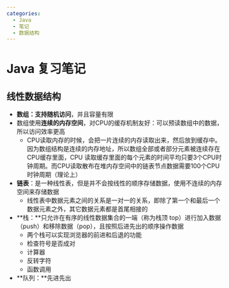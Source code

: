 ```yaml
---
categories:
  - Java
  - 笔记
  - 数据结构
---
```

# Java 复习笔记



## 线性数据结构

- **数组：**支持**随机访问**，并且容量有限
- 数组使用**连续的内存空间**，对CPU的缓存机制友好：可以预读数组中的数据，所以访问效率更高
  - CPU读取内存的时候，会把一片连续的内存读取出来，然后放到缓存中。因为数组结构是连续的内存地址，所以数组全部或者部分元素被连续存在CPU缓存里面，CPU 读取缓存里面的每个元素的时间平均只要3个CPU时钟周期。而CPU读取散布在堆内存空间中的链表节点数据需要100个CPU时钟周期（理论上）
- **链表**：是一种线性表，但是并不会按线性的顺序存储数据，使用不连续的内存空间来存储数据
  - 线性表中数据元素之间的关系是一对一的关系，即除了第一个和最后一个数据元素之外，其它数据元素都是首尾相接的
- **栈：**只允许在有序的线性数据集合的一端（称为栈顶 top）进行加入数据（push）和移除数据（pop），且按照后进先出的顺序操作数据
  - 两个栈可以实现浏览器的前进和后退的功能
  - 检查符号是否成对
  - 计算器
  - 反转字符
  - 函数调用
- **队列：**先进先出

